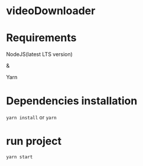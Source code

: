 # videoDownloader

# Requirements

NodeJS(latest LTS version)

&

Yarn

# Dependencies installation

`yarn install` or `yarn`

# run project

`yarn start`
